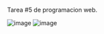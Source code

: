 Tarea #5 de programacion web.  

![image](https://github.com/user-attachments/assets/7d981d0d-a43f-4811-bff7-84669cb005a5)
![image](https://github.com/user-attachments/assets/f2f5f727-7e3a-4f38-8bd1-642fb5556c21)

